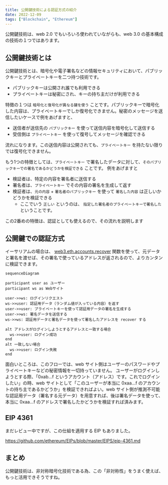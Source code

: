 ```yaml
---
title: 公開鍵技術による認証方式の紹介
date: 2022-12-09
tags: ["Blockchain", "Ethereum"]
---
```


公開鍵技術は、web 2.0 でもいろいろ使われていながらも、web 3.0 の基本構成の技術の１つではあります。



<!--truncate-->

## 公開鍵技術とは
公開鍵技術とは、暗号化や電子署名などの情報セキュリティにおいて、パブリックキーとプライベートキーを二つ持つ技術です。
- パブリックキーは公開され誰でも利用できる
- プライベートキーは秘密にされ、キーの持ち主だけが利用できる

特徴の１つは `暗号化と復号化が異なる鍵を使う` ことです。パブリックキーで暗号化した内容は、プライベートキーでしか復号化できません。秘密のメッセージを送信したいケースで例をあげますと、

- 送信者が送信先の `パブリックキー` を使って送信内容を暗号化して送信する
- 受信側は `プライベートキー` を使って復号してメッセージを確認できる

流れになります。この送信内容は公開されても、`プライベートキー` を持たない限りでは復号化できません。

もう1つの特徴としては、`プライベートキー` で署名したデータに対して、`そのパブリックキーでの署名であるかどうかを検証できる` ことです。
例をあげますと

- 検証者は、特定の内容を署名者に送信する
- 署名者は、`プライベートキー` でその内容の署名を生成して返す
- 検証者は、`元の内容` + `署名者のパブリックキー` を使って `署名した内容` は正しいかどうかを検証できる
    - ここでいう `正しい` というのは、 `指定した署名者のプライベートキーで署名した` ということです。

この2番めの特徴は、認証としても使えるので、その流れを説明します

## 公開鍵での認証方式
イーサリアムの場合は、 [web3.eth.accounts.recover](https://web3js.readthedocs.io/en/v1.2.11/web3-eth-accounts.html#recover) 関数を使って、元データと署名を渡せば、その署名で使っているアドレスが返されるので、よりカンタンに検証できます。

```mermaid
sequenceDiagram

participant user as ユーザー
participant ws as Webサイト

user->>ws: ログインリクエスト
ws->>user: 認証用データ（ランダム値が入っている内容）を返す
user->>user: プライベートキーを使って認証用データの署名を生成する
user->>ws: 署名データを送信する
ws->>ws: 認証用データと署名データを使って署名したアドレスを recover する

alt アドレスがログインしようとするアドレスと一致する場合
  ws->>user: ログイン成功
end
alt 一致しない場合
  ws->>user: ログイン失敗
end
```

面白いところは、このフローでは、web サイト側はユーザーのパスワードやプライベートキーなどの秘密情報を一切持っていません。
ユーザーがログインしようとする際、「0xab...f というアカウント（アドレス）です。これでログインしたい」の時、web サイトとして「このユーザーが本当に 0xaa...f のアカウントの持ち主であるかどうか」を検証できればよい。web サイト側が推測不可能な認証用データ（署名する元データ）を用意すれば、後は署名データを使って、本当に 0xaa...f のアドレスで署名したかどうかを検証すれば済みます。

## EIP 4361
まだレビュー中ですが、この仕組を適用する EIP もありました。

https://github.com/ethereum/EIPs/blob/master/EIPS/eip-4361.md

## まとめ
公開鍵技術は、非対称暗号化技術である為、この「非対称性」をうまく使えば、もっと活用できそうですね。
